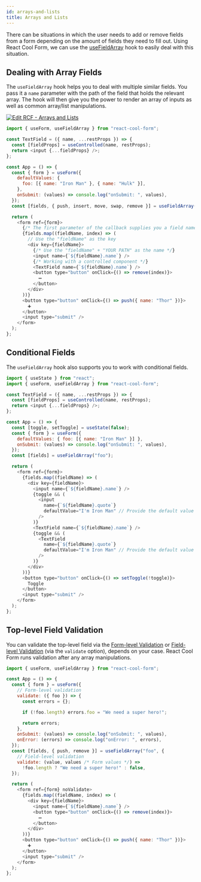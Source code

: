 ```yaml
---
id: arrays-and-lists
title: Arrays and Lists
---
```


There can be situations in which the user needs to add or remove fields from a form depending on the amount of fields they need to fill out. Using React Cool Form, we can use the [useFieldArray](../api-reference/use-field-array) hook to easily deal with this situation.

## Dealing with Array Fields

The `useFieldArray` hook helps you to deal with multiple similar fields. You pass it a `name` parameter with the path of the field that holds the relevant array. The hook will then give you the power to render an array of inputs as well as common array/list manipulations.

[![Edit RCF - Arrays and Lists](https://codesandbox.io/static/img/play-codesandbox.svg)](https://codesandbox.io/s/rcf-arrays-and-lists-crv9d?fontsize=14&hidenavigation=1&theme=dark)

```js
import { useForm, useFieldArray } from "react-cool-form";

const TextField = ({ name, ...restProps }) => {
  const [fieldProps] = useControlled(name, restProps);
  return <input {...fieldProps} />;
};

const App = () => {
  const { form } = useForm({
    defaultValues: {
      foo: [{ name: "Iron Man" }, { name: "Hulk" }],
    },
    onSubmit: (values) => console.log("onSubmit: ", values),
  });
  const [fields, { push, insert, move, swap, remove }] = useFieldArray("foo");

  return (
    <form ref={form}>
      {/* The first parameter of the callback supplies you a field name (e.g. foo[0], foo[1]) */}
      {fields.map((fieldName, index) => (
        // Use the "fieldName" as the key
        <div key={fieldName}>
          {/* Use the "fieldName" + "YOUR PATH" as the name */}
          <input name={`${fieldName}.name`} />
          {/* Working with a controlled component */}
          <TextField name={`${fieldName}.name`} />
          <button type="button" onClick={() => remove(index)}>
            ➖
          </button>
        </div>
      ))}
      <button type="button" onClick={() => push({ name: "Thor" })}>
        ➕
      </button>
      <input type="submit" />
    </form>
  );
};
```

## Conditional Fields

The `useFieldArray` hook also supports you to work with conditional fields.

```js
import { useState } from "react";
import { useForm, useFieldArray } from "react-cool-form";

const TextField = ({ name, ...restProps }) => {
  const [fieldProps] = useControlled(name, restProps);
  return <input {...fieldProps} />;
};

const App = () => {
  const [toggle, setToggle] = useState(false);
  const { form } = useForm({
    defaultValues: { foo: [{ name: "Iron Man" }] },
    onSubmit: (values) => console.log("onSubmit: ", values),
  });
  const [fields] = useFieldArray("foo");

  return (
    <form ref={form}>
      {fields.map((fieldName) => (
        <div key={fieldName}>
          <input name={`${fieldName}.name`} />
          {toggle && (
            <input
              name={`${fieldName}.quote`}
              defaultValue="I'm Iron Man" // Provide the default value
            />
          )}
          <TextField name={`${fieldName}.name`} />
          {toggle && (
            <TextField
              name={`${fieldName}.quote`}
              defaultValue="I'm Iron Man" // Provide the default value
            />
          )}
        </div>
      ))}
      <button type="button" onClick={() => setToggle(!toggle)}>
        Toggle
      </button>
      <input type="submit" />
    </form>
  );
};
```

## Top-level Field Validation

You can validate the top-level field via the [Form-level Validation](./validation-guide#form-level-validation) or [Field-level Validation](./validation-guide#field-level-validation) (via the `validate` option), depends on your case. React Cool Form runs validation after any array manipulations.

```js
import { useForm, useFieldArray } from "react-cool-form";

const App = () => {
  const { form } = useForm({
    // Form-level validation
    validate: ({ foo }) => {
      const errors = {};

      if (!foo.length) errors.foo = "We need a super hero!";

      return errors;
    },
    onSubmit: (values) => console.log("onSubmit: ", values),
    onError: (errors) => console.log("onError: ", errors),
  });
  const [fields, { push, remove }] = useFieldArray("foo", {
    // Field-level validation
    validate: (value, values /* Form values */) =>
      !foo.length ? "We need a super hero!" : false,
  });

  return (
    <form ref={form} noValidate>
      {fields.map((fieldName, index) => (
        <div key={fieldName}>
          <input name={`${fieldName}.name`} />
          <button type="button" onClick={() => remove(index)}>
            ➖
          </button>
        </div>
      ))}
      <button type="button" onClick={() => push({ name: "Thor" })}>
        ➕
      </button>
      <input type="submit" />
    </form>
  );
};
```
